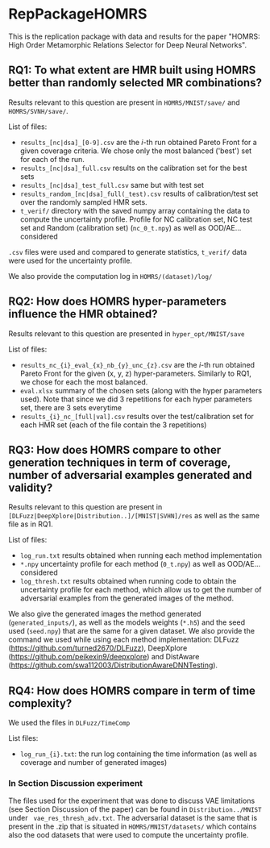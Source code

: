 # RepPackageHOMRS

This is the replication package with data and results for the paper "HOMRS: High Order Metamorphic Relations Selector for Deep Neural Networks".

## RQ1: To what extent are HMR built using HOMRS better than randomly selected MR combinations?

Results relevant to this question are present in `HOMRS/MNIST/save/` and `HOMRS/SVNH/save/`.

List of files:

* `results_[nc|dsa]_[0-9].csv` are the *i*-th run obtained Pareto Front for a given coverage criteria. We chose only the most balanced ('best') set for each of the run.
* `results_[nc|dsa]_full.csv` results on the calibration set for the best sets
* `results_[nc|dsa]_test_full.csv` same but with test set
* `results_random_[nc|dsa]_full(_test).csv` results of calibration/test set over the randomly sampled HMR sets.
* `t_verif/` directory with the saved numpy array containing the data to compute the uncertainty profile. Profile for NC calibration set, NC test set and Random (calibration set) (`nc_0_t.npy`) as well as OOD/AE... considered

`.csv` files were used and compared to generate statistics, `t_verif/` data were used for the uncertainty profile.

We also provide the computation log in `HOMRS/(dataset)/log/`

## RQ2: How does HOMRS hyper-parameters influence the HMR obtained?

Results relevant to this question are presented in `hyper_opt/MNIST/save`

List of files:

* `results_nc_{i}_eval_{x}_nb_{y}_unc_{z}.csv` are the *i*-th run obtained Pareto Front for the given (x, y, z) hyper-parameters. Similarly to RQ1, we chose for each the most balanced.
* `eval.xlsx` summary of the chosen sets (along with the hyper parameters used). Note that since we did 3 repetitions for each hyper parameters set, there are 3 sets everytime
* `results_{i}_nc_[full|val].csv` results over the test/calibration set for each HMR set (each of the file contain the 3 repetitions)

## RQ3: How does HOMRS compare to other generation techniques in term of coverage, number of adversarial examples generated and validity?

Results relevant to this question are present in `[DLFuzz|DeepXplore|Distribution..]/[MNIST|SVHN]/res` as well as the same file as in RQ1.

List of files:

* `log_run.txt` results obtained when running each method implementation
* `*.npy` uncertainty profile for each method (`0_t.npy`) as well as OOD/AE... considered
* `log_thresh.txt` results obtained when running code to obtain the uncertainty profile for each method, which allow us to get the number of adversarial examples from the generated images of the method.

We also give the generated images the method generated (`generated_inputs/`), as well as the models weights (`*.h5`) and the seed used (`seed.npy`) that are the same for a given dataset. We also provide the command we used while using each method implementation: DLFuzz (https://github.com/turned2670/DLFuzz), DeepXplore (https://github.com/peikexin9/deepxplore) and DistAware (https://github.com/swa112003/DistributionAwareDNNTesting).

## RQ4: How does HOMRS compare in term of time complexity?

We used the files in `DLFuzz/TimeComp`

List files:

* `log_run_{i}.txt`: the run log containing the time information (as well as coverage and number of generated images)

### In Section Discussion experiment

The files used for the experiment that was done to discuss VAE limitations (see Section Discussion of the paper) can be found in `Distribution../MNIST` under `
vae_res_thresh_adv.txt`. The adversarial dataset is the same that is present in the .zip that is situated in `HOMRS/MNIST/datasets/` which contains also the ood datasets that were used to compute the uncertainty profile.
